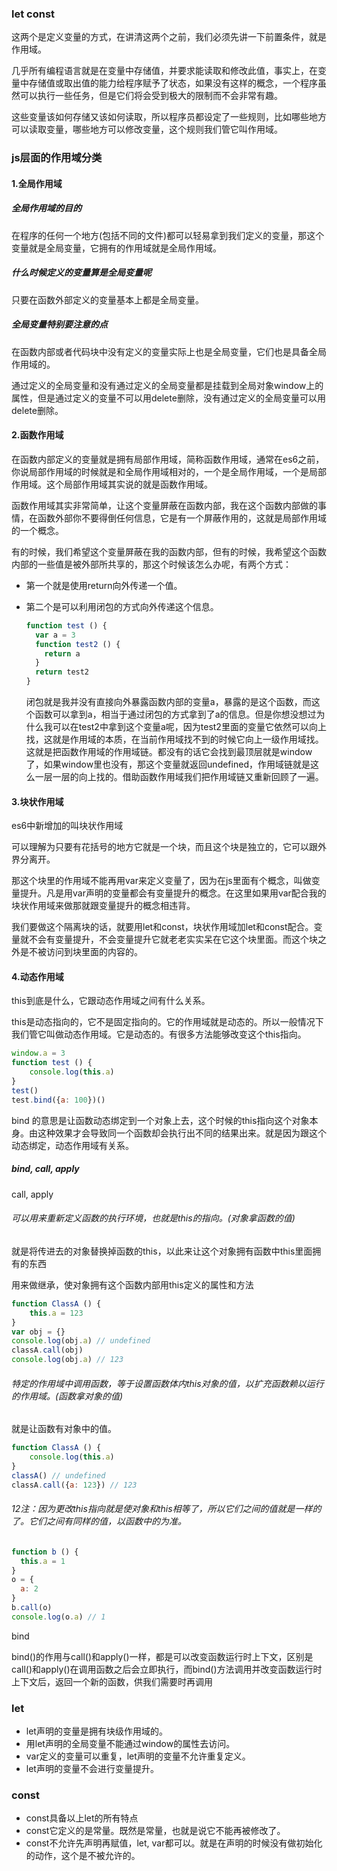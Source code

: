 ### let const

这两个是定义变量的方式，在讲清这两个之前，我们必须先讲一下前置条件，就是作用域。

几乎所有编程语言就是在变量中存储值，并要求能读取和修改此值，事实上，在变量中存储值或取出值的能力给程序赋予了状态，如果没有这样的概念，一个程序虽然可以执行一些任务，但是它们将会受到极大的限制而不会非常有趣。

这些变量该如何存储又该如何读取，所以程序员都设定了一些规则，比如哪些地方可以读取变量，哪些地方可以修改变量，这个规则我们管它叫作用域。

### js层面的作用域分类

#### 1.全局作用域

##### 全局作用域的目的

在程序的任何一个地方(包括不同的文件)都可以轻易拿到我们定义的变量，那这个变量就是全局变量，它拥有的作用域就是全局作用域。

##### 什么时候定义的变量算是全局变量呢
只要在函数外部定义的变量基本上都是全局变量。

##### 全局变量特别要注意的点

在函数内部或者代码块中没有定义的变量实际上也是全局变量，它们也是具备全局作用域的。

通过定义的全局变量和没有通过定义的全局变量都是挂载到全局对象window上的属性，但是通过定义的变量不可以用delete删除，没有通过定义的全局变量可以用delete删除。

#### 2.函数作用域
在函数内部定义的变量就是拥有局部作用域，简称函数作用域，通常在es6之前，你说局部作用域的时候就是和全局作用域相对的，一个是全局作用域，一个是局部作用域。这个局部作用域其实说的就是函数作用域。

函数作用域其实非常简单，让这个变量屏蔽在函数内部，我在这个函数内部做的事情，在函数外部你不要得倒任何信息，它是有一个屏蔽作用的，这就是局部作用域的一个概念。

有的时候，我们希望这个变量屏蔽在我的函数内部，但有的时候，我希望这个函数内部的一些值是被外部所共享的，那这个时候该怎么办呢，有两个方式：

* 第一个就是使用return向外传递一个值。

* 第二个是可以利用闭包的方式向外传递这个信息。

  ```js
  function test () {
  	var a = 3
    function test2 () {
      return a
    }
    return test2
  }
  ```

  闭包就是我并没有直接向外暴露函数内部的变量a，暴露的是这个函数，而这个函数可以拿到a，相当于通过闭包的方式拿到了a的信息。但是你想没想过为什么我可以在test2中拿到这个变量a呢，因为test2里面的变量它依然可以向上找，这就是作用域的本质，在当前作用域找不到的时候它向上一级作用域找。这就是把函数作用域的作用域链。都没有的话它会找到最顶层就是window了，如果window里也没有，那这个变量就返回undefined，作用域链就是这么一层一层的向上找的。借助函数作用域我们把作用域链又重新回顾了一遍。

#### 3.块状作用域

es6中新增加的叫块状作用域

可以理解为只要有花括号的地方它就是一个块，而且这个块是独立的，它可以跟外界分离开。

那这个块里的作用域不能再用var来定义变量了，因为在js里面有个概念，叫做变量提升。凡是用var声明的变量都会有变量提升的概念。在这里如果用var配合我的块状作用域来做那就跟变量提升的概念相违背。

我们要做这个隔离块的话，就要用let和const，块状作用域加let和const配合。变量就不会有变量提升，不会变量提升它就老老实实呆在它这个块里面。而这个块之外是不被访问到块里面的内容的。

#### 4.动态作用域
this到底是什么，它跟动态作用域之间有什么关系。

this是动态指向的，它不是固定指向的。它的作用域就是动态的。所以一般情况下我们管它叫做动态作用域。它是动态的。有很多方法能够改变这个this指向。

```js
window.a = 3
function test () {
	console.log(this.a)
}
test()
test.bind({a: 100})()
```

bind 的意思是让函数动态绑定到一个对象上去，这个时候的this指向这个对象本身。由这种效果才会导致同一个函数却会执行出不同的结果出来。就是因为跟这个动态绑定，动态作用域有关系。

##### bind, call, apply

call, apply

###### 可以用来重新定义函数的执行环境，也就是this的指向。(对象拿函数的值)

就是将传进去的对象替换掉函数的this，以此来让这个对象拥有函数中this里面拥有的东西

用来做继承，使对象拥有这个函数内部用this定义的属性和方法

```js
function ClassA () {
	this.a = 123
}
var obj = {}
console.log(obj.a) // undefined
classA.call(obj)
console.log(obj.a) // 123
```

###### 特定的作用域中调用函数，等于设置函数体内this对象的值，以扩充函数赖以运行的作用域。(函数拿对象的值)

就是让函数有对象中的值。

```js
function ClassA () {
	console.log(this.a)
}
classA() // undefined
classA.call({a: 123}) // 123
```

###### 12注：因为更改this指向就是使对象和this相等了，所以它们之间的值就是一样的了。它们之间有同样的值，以函数中的为准。

```js
function b () {
  this.a = 1
}
o = {
  a: 2
}
b.call(o) 
console.log(o.a) // 1
```

bind

bind()的作用与call()和apply()一样，都是可以改变函数运行时上下文，区别是call()和apply()在调用函数之后会立即执行，而bind()方法调用并改变函数运行时上下文后，返回一个新的函数，供我们需要时再调用

### let
* let声明的变量是拥有块级作用域的。
* 用let声明的全局变量不能通过window的属性去访问。
* var定义的变量可以重复，let声明的变量不允许重复定义。
* let声明的变量不会进行变量提升。

### const

* const具备以上let的所有特点
* const它定义的是常量。既然是常量，也就是说它不能再被修改了。
* const不允许先声明再赋值，let, var都可以。就是在声明的时候没有做初始化的动作，这个是不被允许的。